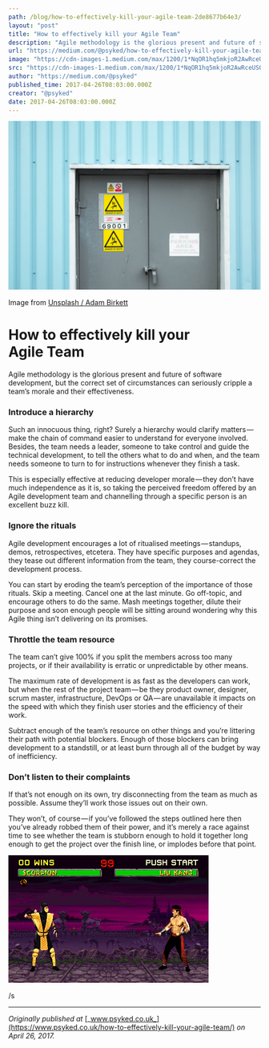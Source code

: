 ```yaml
---
path: /blog/how-to-effectively-kill-your-agile-team-2de8677b64e3/
layout: "post"
title: "How to effectively kill your Agile Team"
description: "Agile methodology is the glorious present and future of software development, but the correct set of circumstances can seriously cripple a…"
url: "https://medium.com/@psyked/how-to-effectively-kill-your-agile-team-2de8677b64e3"
image: "https://cdn-images-1.medium.com/max/1200/1*NqOR1hq5mkjoR2AwRceUSQ.jpeg"
src: "https://cdn-images-1.medium.com/max/1200/1*NqOR1hq5mkjoR2AwRceUSQ.jpeg"
author: "https://medium.com/@psyked"
published_time: 2017-04-26T08:03:00.000Z
creator: "@psyked"
date: 2017-04-26T08:03:00.000Z
---
```


![](1*NqOR1hq5mkjoR2AwRceUSQ.jpeg)

Image from [Unsplash / Adam Birkett](https://unsplash.com/photos/WuPHTzYf25E)

# How to effectively kill your Agile Team

Agile methodology is the glorious present and future of software development, but the correct set of circumstances can seriously cripple a team’s morale and their effectiveness.

### Introduce a hierarchy

Such an innocuous thing, right? Surely a hierarchy would clarify matters — make the chain of command easier to understand for everyone involved. Besides, the team needs a leader, someone to take control and guide the technical development, to tell the others what to do and when, and the team needs someone to turn to for instructions whenever they finish a task.

This is especially effective at reducing developer morale — they don’t have much independence as it is, so taking the perceived freedom offered by an Agile development team and channelling through a specific person is an excellent buzz kill.

### Ignore the rituals

Agile development encourages a lot of ritualised meetings — standups, demos, retrospectives, etcetera. They have specific purposes and agendas, they tease out different information from the team, they course-correct the development process.

You can start by eroding the team’s perception of the importance of those rituals. Skip a meeting. Cancel one at the last minute. Go off-topic, and encourage others to do the same. Mash meetings together, dilute their purpose and soon enough people will be sitting around wondering why this Agile thing isn’t delivering on its promises.

### Throttle the team resource

The team can’t give 100% if you split the members across too many projects, or if their availability is erratic or unpredictable by other means.

The maximum rate of development is as fast as the developers can work, but when the rest of the project team — be they product owner, designer, scrum master, infrastructure, DevOps or QA — are unavailable it impacts on the speed with which they finish user stories and the efficiency of their work.

Subtract enough of the team’s resource on other things and you’re littering their path with potential blockers. Enough of those blockers can bring development to a standstill, or at least burn through all of the budget by way of inefficiency.

### Don’t listen to their complaints

If that’s not enough on its own, try disconnecting from the team as much as possible. Assume they’ll work those issues out on their own.

They won’t, of course — if you’ve followed the steps outlined here then you’ve already robbed them of their power, and it’s merely a race against time to see whether the team is stubborn enough to hold it together long enough to get the project over the finish line, or implodes before that point.

![](1*VchBkvDpTsPyUdCZAcHeng.gif)

/s

---

_Originally published at_ [_www.psyked.co.uk_](https://www.psyked.co.uk/how-to-effectively-kill-your-agile-team/) _on April 26, 2017._